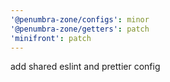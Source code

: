 ```yaml
---
'@penumbra-zone/configs': minor
'@penumbra-zone/getters': patch
'minifront': patch
---
```


add shared eslint and prettier config

